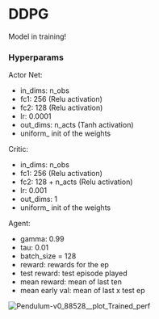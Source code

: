 # DDPG

Model in training!

### Hyperparams

Actor Net:
- in_dims: n_obs
- fc1: 256 (Relu activation)
- fc2: 128 (Relu activation)
- lr: 0.0001
- out_dims: n_acts (Tanh activation)
- uniform_ init of the weights

Critic:
- in_dims: n_obs
- fc1: 256 (Relu activation)
- fc2: 128 + n_acts (Relu activation)
- lr: 0.001
- out_dims: 1
- uniform_ init of the weights

Agent:
- gamma: 0.99
- tau: 0.01
- batch_size = 128
- reward: rewards for the ep
- test reward: test episode played
- mean reward: mean of last ten 
- mean early val: mean of last x test ep


![Pendulum-v0_88528__plot_Trained_perf](https://user-images.githubusercontent.com/63811972/153418561-4d6565fb-b815-4ede-9ead-1b54c21b4a18.png)


